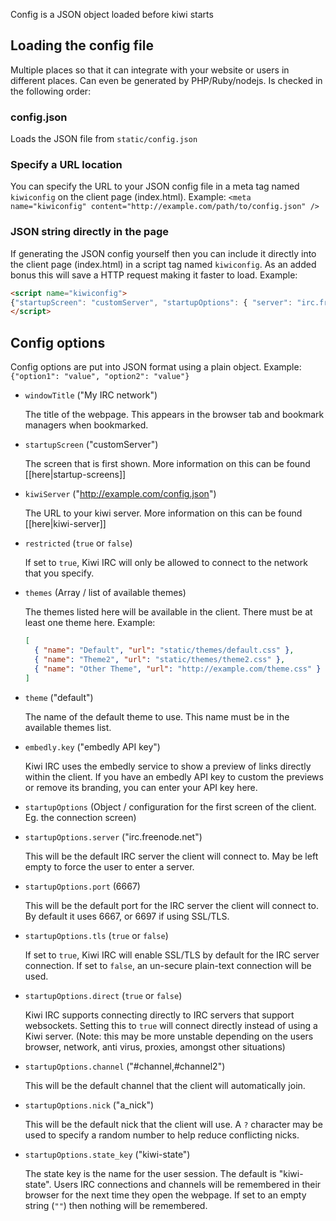 Config is a JSON object loaded before kiwi starts

## Loading the config file

Multiple places so that it can integrate with your website or users in different places. Can even be generated by PHP/Ruby/nodejs. Is checked in the following order:

### config.json
Loads the JSON file from `static/config.json`

### Specify a URL location
You can specify the URL to your JSON config file in a meta tag named `kiwiconfig` on the client page (index.html). Example: `<meta name="kiwiconfig" content="http://example.com/path/to/config.json" />`

### JSON string directly in the page
If generating the JSON config yourself then you can include it directly into the client page (index.html) in a script tag named `kiwiconfig`. As an added bonus this will save a HTTP request making it faster to load.
Example:
~~~html
<script name="kiwiconfig">
{"startupScreen": "customServer", "startupOptions": { "server": "irc.freenode.net", "port": 6697, "tls": true, "direct": false, "nick": "" }}
</script>
~~~


## Config options

Config options are put into JSON format using a plain object. Example: `{"option1": "value", "option2": "value"}`

* `windowTitle` ("My IRC network")

  The title of the webpage. This appears in the browser tab and bookmark managers when bookmarked.

* `startupScreen` ("customServer")

  The screen that is first shown. More information on this can be found [[here|startup-screens]]

* `kiwiServer` ("http://example.com/config.json")

  The URL to your kiwi server. More information on this can be found [[here|kiwi-server]]

* `restricted` (`true` or `false`)

  If set to `true`, Kiwi IRC will only be allowed to connect to the network that you specify.

* `themes` (Array / list of available themes)

  The themes listed here will be available in the client. There must be at least one theme here. Example:
  ~~~json
  [
    { "name": "Default", "url": "static/themes/default.css" },
    { "name": "Theme2", "url": "static/themes/theme2.css" },
    { "name": "Other Theme", "url": "http://example.com/theme.css" }
  ]
  ~~~

* `theme` ("default")

  The name of the default theme to use. This name must be in the available themes list.

* `embedly.key` ("embedly API key")

  Kiwi IRC uses the embedly service to show a preview of links directly within the client. If you have an embedly API key to custom the previews or remove its branding, you can enter your API key here.

* `startupOptions` (Object / configuration for the first screen of the client. Eg. the connection screen)

* `startupOptions.server` ("irc.freenode.net")

  This will be the default IRC server the client will connect to. May be left empty to force the user to enter a server.

* `startupOptions.port` (6667)

  This will be the default port for the IRC server the client will connect to. By default it uses 6667, or 6697 if using SSL/TLS.


* `startupOptions.tls` (`true` or `false`)

  If set to `true`, Kiwi IRC will enable SSL/TLS by default for the IRC server connection. If set to `false`, an un-secure plain-text connection will be used.


* `startupOptions.direct` (`true` or `false`)

  Kiwi IRC supports connecting directly to IRC servers that support websockets. Setting this to `true` will connect directly instead of using a Kiwi server. (Note: this may be more unstable depending on the users browser, network, anti virus, proxies, amongst other situations)


* `startupOptions.channel` ("#channel,#channel2")

  This will be the default channel that the client will automatically join.


* `startupOptions.nick` ("a_nick")

  This will be the default nick that the client will use. A `?` character may be used to specify a random number to help reduce conflicting nicks.


* `startupOptions.state_key` ("kiwi-state")

  The state key is the name for the user session. The default is "kiwi-state". Users IRC connections and channels will be remembered in their browser for the next time they open the webpage. If set to an empty string (`""`) then nothing will be remembered.